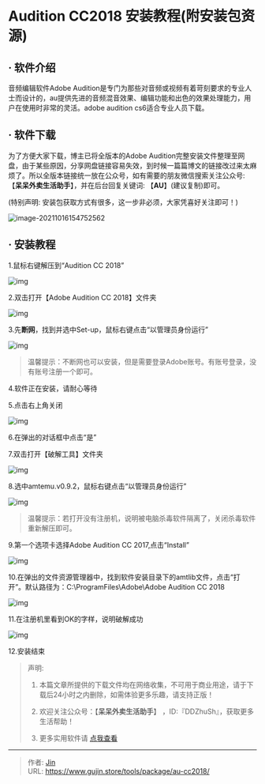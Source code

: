 # Audition CC2018 安装教程(附安装包资源)


## · 软件介绍
音频编辑软件Adobe Audition是专门为那些对音频或视频有着苛刻要求的专业人士而设计的，au提供先进的音频混音效果、编辑功能和出色的效果处理能力，用户在使用时非常的灵活。adobe audition cs6适合专业人员下载。

## · 软件下载
为了方便大家下载，博主已将全版本的Adobe Audition完整安装文件整理至网盘，由于某些原因，分享网盘链接容易失效，到时候一篇篇博文的链接改过来太麻烦了。所以全版本链接统一放在公众号，如有需要的朋友微信搜索关注公众号: 【**呆呆外卖生活助手**】，并在后台回复关键词: 【**AU**】(建议复制)即可。

(特别声明: 安装包获取方式有很多，这一步非必须，大家凭喜好关注即可！)

![image-20211016154752562](https://img.gujin.store/img/image-20211016154752562.png)

## · 安装教程

1.鼠标右键解压到“Audition CC 2018”

![img](https://img.gujin.store/img/v2-d2e720cafd22b2a62532d69db86dd49f_720w.png)

2.双击打开【Adobe Audition CC 2018】文件夹

![img](https://img.gujin.store/img/v2-5e93eab879543f4e2b30da1c4ed7e50f_720w.png)

3.先**断网**，找到并选中Set-up，鼠标右键点击“以管理员身份运行”

![img](https://img.gujin.store/img/v2-b0e0e3f34421cec5d8924041a0b16242_720w.png)

> 温馨提示：不断网也可以安装，但是需要登录Adobe账号。有账号登录，没有账号注册一个即可。

4.软件正在安装，请耐心等待

5.点击右上角关闭

![img](https://img.gujin.store/img/v2-24551d159c58694f701665f2b6752f8b_720w.png)

6.在弹出的对话框中点击“是”

7.双击打开【破解工具】文件夹

![img](https://img.gujin.store/img/v2-b622b19f9688392c15e91b86655e4c60_720w.png)

8.选中amtemu.v0.9.2，鼠标右键点击“以管理员身份运行”

![img](https://img.gujin.store/img/v2-d5bab29327333e6df8a7a77d3340849e_720w.png)

> 温馨提示：若打开没有注册机，说明被电脑杀毒软件隔离了，关闭杀毒软件重新解压即可。

9.第一个选项卡选择Adobe Audition CC 2017,点击“Install”

![img](https://img.gujin.store/img/v2-be80293af478ae9734bbed3511b67f95_720w.png)

10.在弹出的文件资源管理器中，找到软件安装目录下的amtlib文件，点击“打开”。默认路径为：C:\ProgramFiles\Adobe\Adobe Audition CC 2018

![img](https://img.gujin.store/img/v2-c4a491aefcfb3ed7415253cfbcdeeef2_720w.png)

11.在注册机里看到OK的字样，说明破解成功

![img](https://img.gujin.store/img/v2-a079c2ef154cd6e278f1c1320f7d1d55_720w.png)

12.安装结束



> 声明: 
>
> 1. 本篇文章所提供的下载文件均在网络收集，不可用于商业用途，请于下载后24小时之内删除，如需体验更多乐趣，请支持正版！
>
> 2. 欢迎关注公众号：【**呆呆外卖生活助手**】 ，ID:『DDZhuSh』，获取更多生活帮助！
>
> 3. 更多实用软件请  [点我查看](/tools)

---

> 作者: [Jin](https://img.gujin.store/img/favicon.ico)  
> URL: https://www.gujin.store/tools/package/au-cc2018/  

